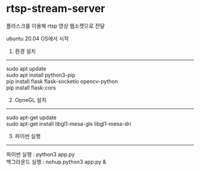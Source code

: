 # rtsp-stream-server
플라스크를 이용해 rtsp 영상 웹소켓으로 전달

ubuntu 20.04 OS에서 시작

1. 환경 설치
---

sudo apt update<br>
sudo apt install python3-pip<br>
pip install flask flask-socketio opencv-python<br>
pip install flask-cors


2. OpneGL 설치
---

sudo apt-get update<br>
sudo apt-get install libgl1-mesa-glx libgl1-mesa-dri

3. 파이썬 실행
---

파이썬 실행 : python3 app.py <br>
백그라운드 실행 : nohup python3 app.py & 
